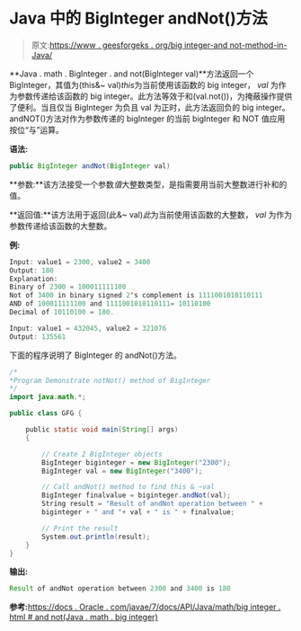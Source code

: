 # Java 中的 BigInteger andNot()方法

> 原文:[https://www . geesforgeks . org/big integer-and not-method-in-Java/](https://www.geeksforgeeks.org/biginteger-andnot-method-in-java/)

**Java . math . BigInteger . and not(BigInteger val)**方法返回一个 BigInteger，其值为(this&~ val)*this*为当前使用该函数的 big integer， *val* 为作为参数传递给该函数的 big integer。此方法等效于和(val.not())，为掩蔽操作提供了便利。当且仅当 BigInteger 为负且 val 为正时，此方法返回负的 big integer。andNOT()方法对作为参数传递的 bigInteger 的当前 bigInteger 和 NOT 值应用按位“与”运算。

**语法:**

```java
public BigInteger andNot(BigInteger val)
```

**参数:**该方法接受一个参数*值*大整数类型，是指需要用当前大整数进行补和的值。

**返回值:**该方法用于返回(此&~ val)*此*为当前使用该函数的大整数， *val* 为作为参数传递给该函数的大整数。

**例:**

```java
Input: value1 = 2300, value2 = 3400
Output: 180
Explanation:
Binary of 2300 = 100011111100
Not of 3400 in binary signed 2's complement is 1111001010110111
AND of 100011111100 and 1111001010110111= 10110100
Decimal of 10110100 = 180.

Input: value1 = 432045, value2 = 321076
Output: 135561

```

下面的程序说明了 BigInteger 的 andNot()方法。

```java
/*
*Program Demonstrate notNot() method of BigInteger 
*/
import java.math.*;

public class GFG {

    public static void main(String[] args)
    {

        // Create 2 BigInteger objects
        BigInteger biginteger = new BigInteger("2300");
        BigInteger val = new BigInteger("3400");

        // Call andNot() method to find this & ~val
        BigInteger finalvalue = biginteger.andNot(val);
        String result = "Result of andNot operation between " + 
        biginteger + " and "+ val + " is " + finalvalue;

        // Print the result
        System.out.println(result);
    }
}
```

**输出:**

```java
Result of andNot operation between 2300 and 3400 is 180

```

**参考:**[https://docs . Oracle . com/javae/7/docs/API/Java/math/big integer . html # and not(Java . math . big integer)](https://docs.oracle.com/javase/7/docs/api/java/math/BigInteger.html#andNot(java.math.BigInteger))